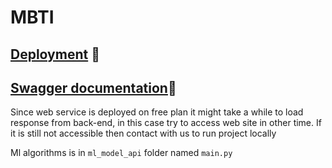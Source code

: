 # MBTI
## [Deployment](https://mbti-project.netlify.app/) 🚀
## [Swagger documentation](https://job-recognition.onrender.com/apidocs/)📃
Since web service is deployed on free plan it might take a while to load response from back-end, in this case try to access web site in other time. If it is still not accessible then contact with us to run project locally 

Ml algorithms is in `ml_model_api` folder named `main.py`
